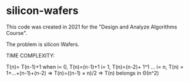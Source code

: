 # silicon-wafers
 
This code was created in 2021 for the "Design and Analyze Algorithms Course".

The problem is silicon Wafers.

TIME COMPLEXITY:
 
 T(n)= T(n-1)+1
 when
 i= 0, T(n)=(n-1)+1
 i= 1, T(n)=(n-2)+ 1^1
 ...
 i= n, T(n) = 1+...+(n-1)+(n-2)
 => T(n)=((n-1)  × n)/2
 => T(n) belongs in  Θ(n^2)

